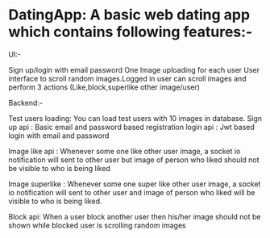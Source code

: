 # DatingApp: A basic web dating app which contains following features:-

UI:-

Sign up/login with email password 
One Image uploading for each user 
User interface to scroll random images.Logged in user can scroll images and perform 3 actions (Like,block,superlike other image/user)

Backend:-

Test users loading: You can load test users with 10 images in database. 
Sign up api : Basic email and password based registration 
login api : Jwt based login with email and password

Image like api : Whenever some one like other user image, a socket io notification will sent to other user 
but image of person who liked should not be visible to who is being liked

Image superlike : Whenever some one super like other user image, a socket io notification will sent to other user and image of person who liked will be visible to who is being liked.

Block api: When a user block another user then his/her image should not be shown while blocked user is scrolling random images